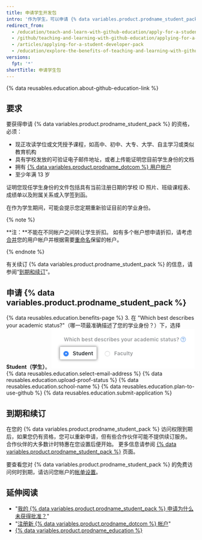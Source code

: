 ```yaml
---
title: 申请学生开发包
intro: '作为学生，可以申请 {% data variables.product.prodname_student_pack %}，其中包括 {% data variables.product.prodname_dotcom %} 合作伙伴的特惠和福利。'
redirect_from:
  - /education/teach-and-learn-with-github-education/apply-for-a-student-developer-pack
  - /github/teaching-and-learning-with-github-education/applying-for-a-student-developer-pack
  - /articles/applying-for-a-student-developer-pack
  - /education/explore-the-benefits-of-teaching-and-learning-with-github-education/apply-for-a-student-developer-pack
versions:
  fpt: '*'
shortTitle: 申请学生包
---
```


{% data reusables.education.about-github-education-link %}

## 要求

要获得申请 {% data variables.product.prodname_student_pack %} 的资格，必须：
- 现正攻读学位或文凭授予课程，如高中、初中、大专、大学、自主学习或类似教育机构
- 具有学校发放的可验证电子邮件地址，或者上传能证明您目前学生身份的文档
- 拥有 [{% data variables.product.prodname_dotcom %} 用户帐户](/articles/signing-up-for-a-new-github-account)
- 至少年满 13 岁

证明您现任学生身份的文件包括具有当前注册日期的学校 ID 照片、班级课程表、成绩单以及附属关系或入学签到函。

在作为学生期间，可能会提示您定期重新验证目前的学业身份。

{% note %}

**注：**不能在不同帐户之间转让学生折扣。 如有多个帐户想申请折扣，请考虑[合并](/articles/merging-multiple-user-accounts)您的用户帐户并根据需要[重命名](/articles/changing-your-github-username)保留的帐户。

{% endnote %}

有关续订 {% data variables.product.prodname_student_pack %} 的信息，请参阅“[到期和续订](/education/explore-the-benefits-of-teaching-and-learning-with-github-education/apply-for-a-student-developer-pack/#expiration-and-renewals)”。

## 申请 {% data variables.product.prodname_student_pack %}

{% data reusables.education.benefits-page %}
3. 在 "Which best describes your academic status?"（哪一项最准确描述了您的学业身份？）下，选择 **Student（学生）**。 ![选择学籍](/assets/images/help/education/academic-status-student.png)
{% data reusables.education.select-email-address %}
{% data reusables.education.upload-proof-status %}
{% data reusables.education.school-name %}
{% data reusables.education.plan-to-use-github %}
{% data reusables.education.submit-application %}

## 到期和续订

在您的 {% data variables.product.prodname_student_pack %} 访问权限到期后，如果您仍有资格，您可以重新申请，但有些合作伙伴可能不提供续订服务。 合作伙伴的大多数计时特惠在您设置后便开始。 更多信息请参阅 [{% data variables.product.prodname_student_pack %}](https://education.github.com/pack) 页面。

要查看您对 {% data variables.product.prodname_student_pack %} 的免费访问何时到期，请访问您帐户的[帐单设置](https://github.com/settings/billing)。

## 延伸阅读

- "[我的 {% data variables.product.prodname_student_pack %} 申请为什么未获得批准？](/articles/why-wasn-t-my-application-for-a-student-developer-pack-approved)"
- "[注册新 {% data variables.product.prodname_dotcom %} 帐户](/articles/signing-up-for-a-new-github-account)"
- [{% data variables.product.prodname_education %}](https://education.github.com)

